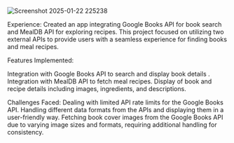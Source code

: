 ![Screenshot 2025-01-22 225238](https://github.com/user-attachments/assets/39fab895-4ed9-45d6-9e1e-8f688a6cc43d)

Experience:
Created an app integrating Google Books API for book search and MealDB API for exploring recipes. This project focused on utilizing two external APIs to provide users with a seamless experience for finding books and meal recipes.

Features Implemented:

Integration with Google Books API to search and display book details .
Integration with MealDB API to fetch meal recipes.
Display of book and recipe details including images, ingredients, and descriptions.

Challenges Faced:
Dealing with limited API rate limits for the Google Books API.
Handling different data formats from the APIs and displaying them in a user-friendly way.
Fetching book cover images from the Google Books API due to varying image sizes and formats, requiring additional handling for consistency.


